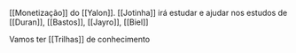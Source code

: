 

[[Monetização]] do [[Yalon]]. 
[[Jotinha]] irá estudar e ajudar nos estudos de [[Duran]], [[Bastos]], [[Jayro]], [[Biel]]

Vamos ter [[Trilhas]] de conhecimento


